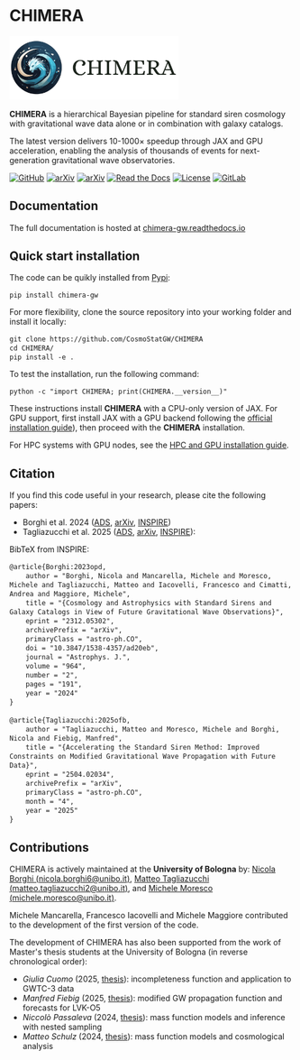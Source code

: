 # CHIMERA

<img src="https://raw.githubusercontent.com/CosmoStatGW/CHIMERA/main/docs/_static/CHIMERA_logoNB2.svg" alt="CHIMERA" width=300px>


**CHIMERA** is a hierarchical Bayesian pipeline for standard siren cosmology with gravitational wave data alone or in combination with galaxy catalogs.

The latest version delivers 10-1000× speedup through JAX and GPU acceleration, enabling the analysis of thousands of events for next-generation gravitational wave observatories.

[![GitHub](https://img.shields.io/badge/GitHub-CHIMERA-9e8ed7)](https://github.com/CosmoStatGW/CHIMERA/)
[![arXiv](https://img.shields.io/badge/arXiv-2106.14894-5185C4)](https://arxiv.org/abs/2106.14894)
[![arXiv](https://img.shields.io/badge/arXiv-2504.02034-45bbd5)](https://arxiv.org/abs/2504.02034)
[![Read the Docs](https://readthedocs.org/projects/chimera-gw/badge/?version=latest)](https://chimera-gw.readthedocs.io/en/latest/?badge=latest)
[![License](https://img.shields.io/badge/license-GPLv3-fb7e21)](https://github.com/CosmoStatGW/CHIMERA/blob/main/LICENSE)
[![GitLab](https://img.shields.io/github/v/tag/CosmoStatGW/CHIMERA?label=latest-release&color=da644d)](https://github.com/CosmoStatGW/CHIMERA/releases)

## Documentation

The full documentation is hosted at [chimera-gw.readthedocs.io](https://chimera-gw.readthedocs.io)

## Quick start installation

The code can be quikly installed from [Pypi](https://pypi.org/project/chimera-gw/):

    pip install chimera-gw

For more flexibility, clone the source repository into your working folder and install it locally:

    git clone https://github.com/CosmoStatGW/CHIMERA
    cd CHIMERA/
    pip install -e .

To test the installation, run the following command:

    python -c "import CHIMERA; print(CHIMERA.__version__)"

These instructions install **CHIMERA** with a CPU-only version of JAX. For GPU support, first install JAX with a GPU backend following the [official installation guide](https://jax.readthedocs.io/en/latest/installation.html)), then proceed with the **CHIMERA** installation.

For HPC systems with GPU nodes, see the [HPC and GPU installation guide](https://chimera-gw.readthedocs.io/en/latest/user_guide/hpc_gpu_installation.html).


## Citation

If you find this code useful in your research, please cite the following papers:

- Borghi et al. 2024 ([ADS](https://ui.adsabs.harvard.edu/abs/2024ApJ...964..191B/abstract), [arXiv](https://arxiv.org/abs/2312.05302), [INSPIRE](https://inspirehep.net/literature/2734729))
- Tagliazucchi et al. 2025 ([ADS](https://ui.adsabs.harvard.edu/abs/2025arXiv250402034T/abstract), [arXiv](https://arxiv.org/abs/2504.02034), [INSPIRE](https://inspirehep.net/literature/2907634)):


BibTeX from INSPIRE:

    @article{Borghi:2023opd,
        author = "Borghi, Nicola and Mancarella, Michele and Moresco, Michele and Tagliazucchi, Matteo and Iacovelli, Francesco and Cimatti, Andrea and Maggiore, Michele",
        title = "{Cosmology and Astrophysics with Standard Sirens and Galaxy Catalogs in View of Future Gravitational Wave Observations}",
        eprint = "2312.05302",
        archivePrefix = "arXiv",
        primaryClass = "astro-ph.CO",
        doi = "10.3847/1538-4357/ad20eb",
        journal = "Astrophys. J.",
        volume = "964",
        number = "2",
        pages = "191",
        year = "2024"
    }

    @article{Tagliazucchi:2025ofb,
        author = "Tagliazucchi, Matteo and Moresco, Michele and Borghi, Nicola and Fiebig, Manfred",
        title = "{Accelerating the Standard Siren Method: Improved Constraints on Modified Gravitational Wave Propagation with Future Data}",
        eprint = "2504.02034",
        archivePrefix = "arXiv",
        primaryClass = "astro-ph.CO",
        month = "4",
        year = "2025"
    }


## Contributions
CHIMERA is actively maintained at the **University of Bologna** by: [Nicola Borghi (nicola.borghi6@unibo.it)](https://orcid.org/0000-0002-2889-8997), [Matteo Tagliazucchi (matteo.tagliazucchi2@unibo.it)](https://orcid.org/0009-0003-8886-3184), and
[Michele Moresco (michele.moresco@unibo.it)](https://orcid.org/0000-0002-7616-7136).

Michele Mancarella, Francesco Iacovelli and Michele Maggiore contributed to the development of the first version of the code.

The development of CHIMERA has also been supported from the work of Master's thesis students at the University of Bologna (in reverse chronological order):

- *Giulia Cuomo* (2025, [thesis](https://amslaurea.unibo.it/id/eprint/35185/)): incompleteness function and application to GWTC-3 data
- *Manfred Fiebig* (2025, [thesis](https://amslaurea.unibo.it/id/eprint/34082/)): modified GW propagation function and forecasts for LVK-O5
- *Niccolò Passaleva* (2024, [thesis](https://amslaurea.unibo.it/id/eprint/30896/)): mass function models and inference with nested sampling
- *Matteo Schulz* (2024, [thesis](https://amslaurea.unibo.it/id/eprint/27607/)): mass function models and cosmological analysis
